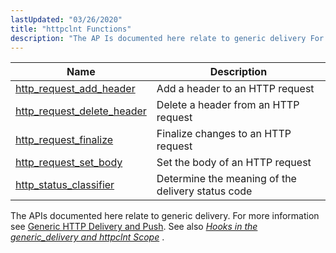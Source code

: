 ```yaml
---
lastUpdated: "03/26/2020"
title: "httpclnt Functions"
description: "The AP Is documented here relate to generic delivery For more information see Generic HTTP Delivery and Push See also Chapter 63 Hooks in the generic delivery and httpclnt Scope..."
---
```



| Name                                                                                                                | Description                                       |
|---------------------------------------------------------------------------------------------------------------------|---------------------------------------------------|
| [http_request_add_header](/momentum/3/3-api/apis-http-request-add-header)       | Add a header to an HTTP request                   |
| [http_request_delete_header](/momentum/3/3-api/apis-http-request-delete-header) | Delete a header from an HTTP request              |
| [http_request_finalize](/momentum/3/3-api/apis-http-request-finalize)           | Finalize changes to an HTTP request               |
| [http_request_set_body](/momentum/3/3-api/apis-http-request-set-body)           | Set the body of an HTTP request                   |
| [http_status_classifier](/momentum/3/3-api/apis-http-status-classifier)         | Determine the meaning of the delivery status code |

The APIs documented here relate to generic delivery. For more information see [Generic HTTP Delivery and Push](/momentum/3/3-push/push-generic-delivery). See also [*Hooks in the generic_delivery and httpclnt Scope*](/momentum/3/3-api/hooks-generic-delivery) .